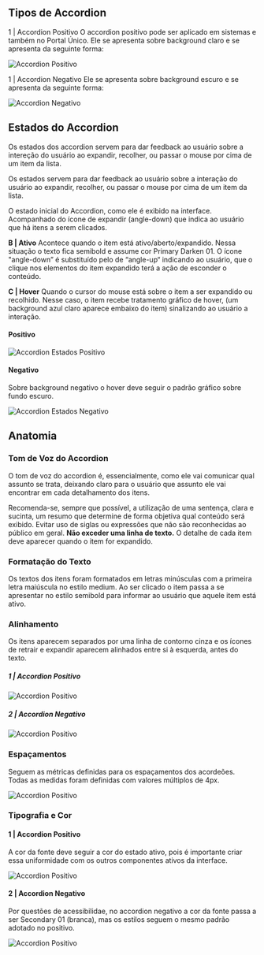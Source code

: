 ## Tipos de Accordion

1 | Accordion Positivo
O accordion positivo pode ser aplicado em sistemas e também no Portal Único. Ele se apresenta sobre background claro e se apresenta da seguinte forma:

![Accordion Positivo](imagens/acordeao-positivo.png)

1 | Accordion Negativo
Ele se apresenta sobre background escuro e se apresenta da seguinte forma:

![Accordion Negativo](imagens/acordeao-negativo.png)

## Estados do Accordion

Os estados dos accordion servem para dar feedback ao usuário sobre a intereção do usuário ao expandir, recolher, ou passar o mouse por cima de um item da lista.

Os estados servem para dar feedback ao usuário sobre a interação do usuário ao expandir, recolher, ou passar o mouse por cima de um item da lista.

O estado inicial do Accordion, como ele é exibido na interface. Acompanhado do ícone de expandir (angle-down) que indica ao usuário que há itens a serem clicados.

**B | Ativo**
Acontece quando o item está ativo/aberto/expandido. Nessa situação o texto fica semibold e assume cor Primary Darken 01. O ícone "angle-down” é substituído pelo de “angle-up“ indicando ao usuário, que o clique nos elementos do item expandido terá a ação de esconder o conteúdo.

**C | Hover**
Quando o cursor do mouse está sobre o item a ser expandido ou recolhido. Nesse caso, o item recebe tratamento gráfico de hover, (um background azul claro aparece embaixo do item) sinalizando ao usuário a interação.

#### Positivo

![Accordion Estados Positivo](imagens/acordeao-positivo-estados.png)

#### Negativo

Sobre background negativo o hover deve seguir o padrão gráfico sobre fundo escuro.

![Accordion Estados Negativo](imagens/acordeao-negativo-estados.png)

## Anatomia

### Tom de Voz do Accordion

O tom de voz do accordion é, essencialmente, como ele vai comunicar qual assunto se trata, deixando claro para o usuário que assunto ele vai encontrar em cada detalhamento dos itens.

Recomenda-se, sempre que possível, a utilização de uma sentença, clara e sucinta, um resumo que determine de forma objetiva qual conteúdo será exibido. Evitar uso de siglas ou expressões que não são reconhecidas ao público em geral. **Não exceder uma linha de texto.** O detalhe de cada item deve aparecer quando o item for expandido.

### Formatação do Texto

Os textos dos itens foram formatados em letras minúsculas com a primeira letra maiúscula no estilo medium. Ao ser clicado o item passa a se apresentar no estilo semibold para informar ao usuário que aquele item está ativo.

### Alinhamento

Os itens aparecem separados por uma linha de contorno cinza e os ícones de retrair e expandir aparecem alinhados entre si à esquerda, antes do texto.

##### 1 | Accordion Positivo

![Accordion Positivo](imagens/acordeao-positivo-alinhamento.png)

##### 2 | Accordion Negativo

![Accordion Positivo](imagens/acordeao-negativo-alinhamento.png)

### Espaçamentos

Seguem as métricas definidas para os espaçamentos dos acordeões. Todas as medidas foram definidas com valores múltiplos de 4px.

![Accordion Positivo](imagens/acordeao-negativo-espacamento.png)

### Tipografia e Cor

#### 1 | Accordion Positivo

A cor da fonte deve seguir a cor do estado ativo, pois é importante criar essa uniformidade com os outros componentes ativos da interface.

![Accordion Positivo](imagens/acordeao-positivo-alinhamento.png)

#### 2 | Accordion Negativo

Por questões de acessibilidae, no accordion negativo a cor da fonte passa a ser Secondary 01 (branca), mas os estilos seguem o mesmo padrão adotado no positivo.

![Accordion Positivo](imagens/acordeao-negativo-alinhamento.png)
